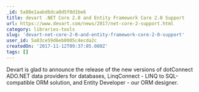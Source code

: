 ```yaml
---
_id: 5a88e1aabd6dca0d5f0d1be6
title: devart .NET Core 2.0 and Entity Framework Core 2.0 Support
url: https://www.devart.com/news/2017/net-core-2-support.html
category: libraries-tools
slug: 'devart-net-core-2-0-and-entity-framework-core-2-0-support'
user_id: 5a83ce59d6eb0005c4ecda2c
createdOn: '2017-11-12T09:37:05.000Z'
tags: []
---
```


Devart is glad to announce the release of the new versions of dotConnect ADO.NET data providers for databases, LinqConnect - LINQ to SQL-compatible ORM solution, and Entity Developer - our ORM designer.

